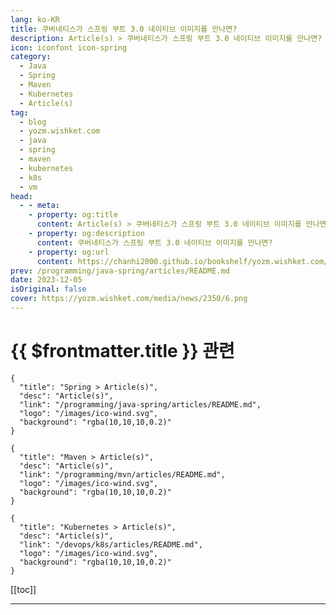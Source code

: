 ```yaml
---
lang: ko-KR
title: 쿠버네티스가 스프링 부트 3.0 네이티브 이미지를 만나면?
description: Article(s) > 쿠버네티스가 스프링 부트 3.0 네이티브 이미지를 만나면?
icon: iconfont icon-spring
category: 
  - Java
  - Spring
  - Maven
  - Kubernetes
  - Article(s)
tag: 
  - blog
  - yozm.wishket.com
  - java
  - spring
  - maven
  - kubernetes
  - k8s
  - vm
head:
  - - meta:
    - property: og:title
      content: Article(s) > 쿠버네티스가 스프링 부트 3.0 네이티브 이미지를 만나면?
    - property: og:description
      content: 쿠버네티스가 스프링 부트 3.0 네이티브 이미지를 만나면?
    - property: og:url
      content: https://chanhi2000.github.io/bookshelf/yozm.wishket.com/2350.html
prev: /programming/java-spring/articles/README.md
date: 2023-12-05
isOriginal: false
cover: https://yozm.wishket.com/media/news/2350/6.png
---
```


# {{ $frontmatter.title }} 관련

```component VPCard
{
  "title": "Spring > Article(s)",
  "desc": "Article(s)",
  "link": "/programming/java-spring/articles/README.md",
  "logo": "/images/ico-wind.svg",
  "background": "rgba(10,10,10,0.2)"
}
```

```component VPCard
{
  "title": "Maven > Article(s)",
  "desc": "Article(s)",
  "link": "/programming/mvn/articles/README.md",
  "logo": "/images/ico-wind.svg",
  "background": "rgba(10,10,10,0.2)"
}
```

```component VPCard
{
  "title": "Kubernetes > Article(s)",
  "desc": "Article(s)",
  "link": "/devops/k8s/articles/README.md",
  "logo": "/images/ico-wind.svg",
  "background": "rgba(10,10,10,0.2)"
}
```

[[toc]]

---

<SiteInfo
  name="쿠버네티스가 스프링 부트 3.0 네이티브 이미지를 만나면? | 요즘IT"
  desc="넷마블 QA실에서는 ‘크래시리포트’라는 시스템을 운영하고 있습니다. 크래시리포트는 게임 실행 과정에서 예상치 못한 종료 현상이 발생할 때, 그 상황을 저장한 데이터를 크래시라 합니다. 이러한 크래시리포트 운영용으로 마련한 엣지 서버 클러스터 환경에서는 신규 파드 추가마다 최소 1분 이상 필요했습니다. 게임 사용자가 언제 급증할지 예측할 수 없기에, 스케줄에 맞춘 확장도 적합하지 않았습니다. 또한 서버에 접속하는 클라이언트의 통신 연결 대기 시간은 대략 10~20초로 설정돼 있어서, 신규 파드를 준비하기 위해 소모하는 1분 동안 누락되는 데이터도 늘어날 수밖에 없었습니다."
  url="https://yozm.wishket.com/magazine/detail/2350/"
  logo="https://yozm.wishket.com/static/renewal/img/global/gnb_yozmit.svg"
  preview="https://yozm.wishket.com/media/news/2350/6.png"/>

<!-- TODO: 작성 -->

